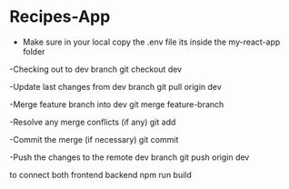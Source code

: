 # Recipes-App

- Make sure in your local copy the .env file its inside the my-react-app folder

-Checking out to dev branch
git checkout dev

-Update last changes from dev branch
git pull origin dev

-Merge feature branch into dev
git merge feature-branch

-Resolve any merge conflicts (if any)
git add <resolved-file>

-Commit the merge (if necessary)
git commit

-Push the changes to the remote dev branch
git push origin dev

to connect both frontend backend
npm run build
